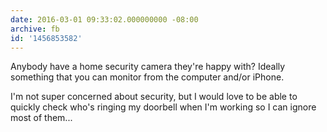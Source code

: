 ```yaml
---
date: 2016-03-01 09:33:02.000000000 -08:00
archive: fb
id: '1456853582'
---
```


Anybody have a home security camera they're happy with? Ideally something that you can monitor from the computer and/or iPhone. 

I'm not super concerned about security, but I would love to be able to quickly check who's ringing my doorbell when I'm working so I can ignore most of them...
